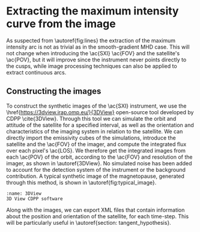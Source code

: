 # Extracting the maximum intensity curve from the image

As suspected from \autoref{fig:lines} the extraction of the maximum intensity arc is not as trivial as in the smooth-gradient MHD case. This will not change when introducing the \ac{SXI} \ac{FOV} and the satellite's \ac{POV}, but it will improve since the instrument never points directly to the cusps, while image processing techniques can also be applied to extract continuous arcs.

## Constructing the images

To construct the synthetic images of the \ac{SXI} instrument, we use the \href{https://3dview.irap.omp.eu/}{3DView}  open-source tool developed by CDPP \cite{3DView}. Through this tool we can simulate the orbit and attitude of the satellite for a specified interval, as well as the orientation and characteristics of the imaging system in relation to the satellite. We can directly import the emissivity cubes of the simulations, introduce the satellite and the \ac{FOV} of the imager, and compute the integrated flux over each pixel's \ac{LOS}. We therefore get the integrated images from each \ac{POV} of the orbit, according to the \ac{FOV} and resolution of the imager, as shown in \autoref{3DView}. No simulated noise has been added to account for the detection system of the instrument or the background contribution. A typical synthetic image of the magnetopause, generated through this method, is shown in \autoref{fig:typical_image}.

```{figure} ./images/3DView.png
:name: 3DView
3D View CDPP software
```


Along with the images, we can export XML files that contain information about the position and orientation of the satellite, for each time-step. This will be particularly useful in \autoref{section: tangent_hypothesis}.